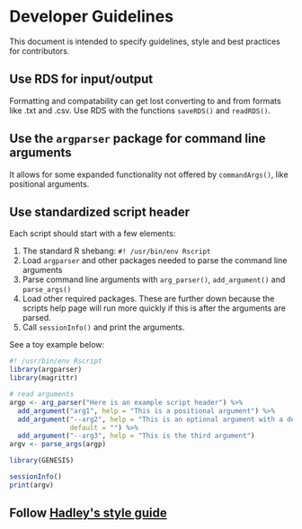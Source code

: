 # Developer Guidelines

This document is intended to specify guidelines, style and
best practices for contributors. 

## Use RDS for input/output

Formatting and compatability can get lost converting to and from formats
like .txt and .csv. Use RDS with the functions `saveRDS()` and `readRDS()`.

## Use the `argparser` package for command line arguments

It allows for some expanded functionality not offered by `commandArgs()`, like
positional arguments.

## Use standardized script header

Each script should start with a few elements:

1. The standard R shebang: `#! /usr/bin/env Rscript`
1. Load `argparser` and other packages needed to parse the command line
arguments
1. Parse command line arguments with `arg_parser()`, `add_argument()` and
`parse_args()`
1. Load other required packages. These are further down because the scripts
help page will run more quickly if this is after the arguments are parsed.
1. Call `sessionInfo()` and print the arguments.

See a toy example below:

```r
#! /usr/bin/env Rscript
library(argparser)
library(magrittr)

# read arguments
argp <- arg_parser("Here is an example script header") %>%
  add_argument("arg1", help = "This is a positional argument") %>%
  add_argument("--arg2", help = "This is an optional argument with a default",
               default = "") %>%
  add_argument("--arg3", help = "This is the third argument")
argv <- parse_args(argp)

library(GENESIS)

sessionInfo()
print(argv)
```

## Follow [Hadley's style guide](http://adv-r.had.co.nz/Style.html)
